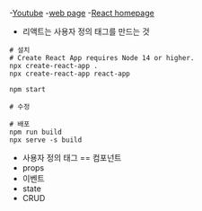 -[Youtube](https://www.youtube.com/watch?v=txX3bL22esU&list=PLuHgQVnccGMCOGstdDZvH41x0Vtvwyxu7)
-[web page](https://opentutorials.org/module/5950)
-[React homepage](https://react.dev/)
- 리액트는 사용자 정의 태그를 만드는 것

```linux
# 설치
# Create React App requires Node 14 or higher.
npx create-react-app .
npx create-react-app react-app

npm start

# 수정

# 배포
npm run build
npx serve -s build

```

- 사용자 정의 태그 == 컴포넌트
- props
- 이벤트
- state
- CRUD
